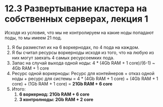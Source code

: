 # 12.3 Развертывание кластера на собственных серверах, лекция 1

Исходя из условия, что мы не контролируем на какие ноды попадают поды, то мы имеем 21 под. 
1. Я бы разместил их на 6 воркернодах, по 4 пода на каждом.
2. Я бы считал ресурсы воркерноды исходя из того, что на любую из них могут заехать 4 самых ресурсоемких пода.
3. Запас на случай выхода одной ноды: 4 * (4Gb RAM + 1 core)/(6-1) ~ 4Gb RAM + 1 core
4. Ресурс одной воркерноды: Ресурс для контейнеров + отказ одной ноды + ресурс для системы = 4 * (4Gb RAM + 1 core) + (4Gb RAM + 1 core) + (1Gb RAM + 1 core) = **21Gb RAM + 6 core**
5. Итого:
   1. **6 воркернод: 21Gb RAM + 6 core**
   2. **3 контролноды: 2Gb RAM + 2 core**